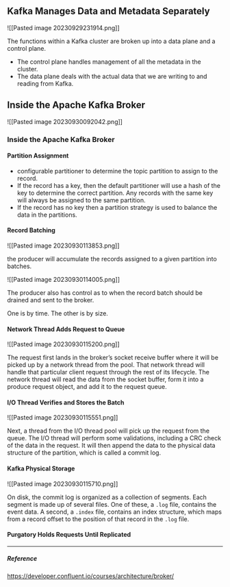 
## Kafka Manages Data and Metadata Separately

![[Pasted image 20230929231914.png]]

The functions within a Kafka cluster are broken up into a data plane and a control plane. 

- The control plane handles management of all the metadata in the cluster. 
-  The data plane deals with the actual data that we are writing to and reading from Kafka.

## Inside the Apache Kafka Broker

![[Pasted image 20230930092042.png]]

### Inside the Apache Kafka Broker

#### Partition Assignment

- configurable partitioner to determine the topic partition to assign to the record. 
- If the record has a key, then the default partitioner will use a hash of the key to determine the correct partition. Any records with the same key will always be assigned to the same partition. 
- If the record has no key then a partition strategy is used to balance the data in the partitions.

#### Record Batching

![[Pasted image 20230930113853.png]]

the producer will accumulate the records assigned to a given partition into batches.

![[Pasted image 20230930114005.png]]

The producer also has control as to when the record batch should be drained and sent to the broker.

One is by time. The other is by size.

#### Network Thread Adds Request to Queue

![[Pasted image 20230930115200.png]]

The request first lands in the broker’s socket receive buffer where it will be picked up by a network thread from the pool. That network thread will handle that particular client request through the rest of its lifecycle. The network thread will read the data from the socket buffer, form it into a produce request object, and add it to the request queue.

#### I/O Thread Verifies and Stores the Batch

![[Pasted image 20230930115551.png]]

Next, a thread from the I/O thread pool will pick up the request from the queue. The I/O thread will perform some validations, including a CRC check of the data in the request. It will then append the data to the physical data structure of the partition, which is called a commit log.

#### Kafka Physical Storage

![[Pasted image 20230930115710.png]]

On disk, the commit log is organized as a collection of segments. Each segment is made up of several files. One of these, a `.log` file, contains the event data. A second, a `.index` file, contains an index structure, which maps from a record offset to the position of that record in the `.log` file.

#### Purgatory Holds Requests Until Replicated

----
##### Reference
https://developer.confluent.io/courses/architecture/broker/